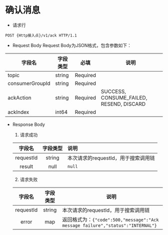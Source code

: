 # 确认消息

- 请求行

```http
POST {Http接入点}/v1/ack HTTP/1.1
```

- Request Body
  Request Body为JSON格式，包含参数如下：

| 字段名          | 字段类型 | 必填     | 说明                                     |
| --------------- | -------- | -------- | ---------------------------------------- |
| topic           | string   | Required |                                          |
| consumerGroupId | string   | Required |                                          |
| ackAction       | string   | Required | SUCCESS, CONSUME_FAILED, RESEND, DISCARD |
| ackIndex        | int64    | Required |                                          |

- Response Body

  1. 请求成功

  |  字段名   | 字段类型 | 说明                                |
  | :-------: | :------: | :---------------------------------- |
  | requestId |  string  | 本次请求的requestId，用于搜索调用链 |
  |  result   |   null   | `null`                              |

  2. 请求失败

  |  字段名   | 字段类型 | 说明                                                         |
  | :-------: | :------: | ------------------------------------------------------------ |
  | requestId |  string  | 本次请求的requestId，用于搜索调用链                          |
  |   error   |   map    | 返回格式为：`{"code":500,"message":"Ack message failure","status":"INTERNAL"}` |
